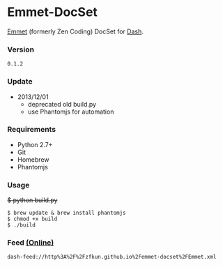 Emmet-DocSet
=================

[Emmet](http://emmet.io/) (formerly Zen Coding) DocSet for [Dash](http://kapeli.com).

### Version

`0.1.2`

### Update

+ 2013/12/01
	+ deprecated old build.py
	+ use Phantomjs for automation

### Requirements

* Python 2.7+
* Git
* Homebrew
* Phantomjs


### Usage

~~$ python build.py~~

	$ brew update & brew install phantomjs
	$ chmod +x build
	$ ./build

### Feed [(Online)](http://zfkun.github.io/emmet-docset/Emmet.xml)

	dash-feed://http%3A%2F%2Fzfkun.github.io%2Femmet-docset%2FEmmet.xml